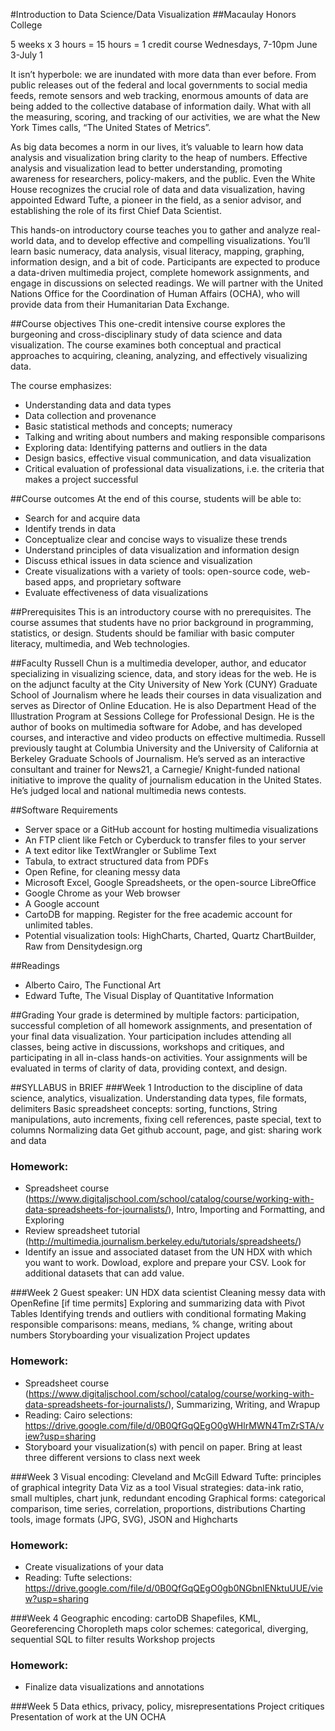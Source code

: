 #Introduction to Data Science/Data Visualization
##Macaulay Honors College

5 weeks x 3 hours = 15 hours = 1 credit course
Wednesdays, 7-10pm
June 3-July 1

It isn’t hyperbole: we are inundated with more data than ever before. From public releases out of the federal and local governments to social media feeds, remote sensors and web tracking, enormous amounts of data are being added to the collective database of information daily. What with all the measuring, scoring, and tracking of our activities, we are what the New York Times calls, “The United States of Metrics”. 

As big data becomes a norm in our lives, it’s valuable to learn how data analysis and visualization bring clarity to the heap of numbers. Effective analysis and visualization lead to better understanding, promoting awareness for researchers, policy-makers, and the public. Even the White House recognizes the crucial role of data and data visualization, having appointed Edward Tufte, a pioneer in the field, as a senior advisor, and establishing the role of its first Chief Data Scientist.

This hands-on introductory course teaches you to gather and analyze real-world data, and to develop effective and compelling visualizations. You’ll learn basic numeracy, data analysis, visual literacy, mapping, graphing, information design, and a bit of code. Participants are expected to produce a data-driven multimedia project, complete homework assignments, and engage in discussions on selected readings. We will partner with the United Nations Office for the Coordination of Human Affairs (OCHA), who will provide data from their Humanitarian Data Exchange. 

##Course objectives
This one-credit intensive course explores the burgeoning and cross-disciplinary study of data science and data visualization. The course examines both conceptual and practical approaches to acquiring, cleaning, analyzing, and effectively visualizing data.

The course emphasizes:
* Understanding data and data types
* Data collection and provenance
* Basic statistical methods and concepts; numeracy
* Talking and writing about numbers and making responsible comparisons
* Exploring data: Identifying patterns and outliers in the data
* Design basics, effective visual communication, and data visualization
* Critical evaluation of professional data visualizations, i.e. the criteria that makes a project successful

##Course outcomes
At the end of this course, students will be able to:
* Search for and acquire data
* Identify trends in data
* Conceptualize clear and concise ways to visualize these trends
* Understand principles of data visualization and information design
* Discuss ethical issues in data science and visualization
* Create visualizations with a variety of tools: open-source code, web-based apps, and proprietary software
* Evaluate effectiveness of data visualizations

##Prerequisites
This is an introductory course with no prerequisites. The course assumes that students have no prior background in programming, statistics, or design. Students should be familiar with basic computer literacy, multimedia, and Web technologies.

##Faculty
Russell Chun is a multimedia developer, author, and educator specializing in visualizing science, data, and story ideas for the web. He is on the adjunct faculty at the City University of New York (CUNY) Graduate School of Journalism where he leads their courses in data visualization and serves as Director of Online Education. He is also Department Head of the Illustration Program at Sessions College for Professional Design. He is the author of books on multimedia software for Adobe, and has developed courses, and interactive and video products on effective multimedia. Russell previously taught at Columbia University and the University of California at Berkeley Graduate Schools of Journalism. He’s served as an interactive consultant and trainer for News21, a Carnegie/ Knight-funded national initiative to improve the quality of journalism education in the United States. He’s judged local and national multimedia news contests.

##Software Requirements
* Server space or a GitHub account for hosting multimedia visualizations
* An FTP client like Fetch or Cyberduck to transfer files to your server
* A text editor like TextWrangler or Sublime Text
* Tabula, to extract structured data from PDFs
* Open Refine, for cleaning messy data
* Microsoft Excel, Google Spreadsheets, or the open-source LibreOffice
* Google Chrome as your Web browser
* A Google account
* CartoDB for mapping. Register for the free academic account for unlimited tables.
* Potential visualization tools: HighCharts, Charted, Quartz ChartBuilder, Raw from Densitydesign.org

##Readings
* Alberto Cairo, The Functional Art
* Edward Tufte, The Visual Display of Quantitative Information

##Grading
Your grade is determined by multiple factors: participation, successful completion of all homework assignments, and presentation of your final data visualization. Your participation includes attending all classes, being active in discussions, workshops and critiques, and participating in all in-class hands-on activities. Your assignments will be evaluated in terms of clarity of data, providing context, and design.

##SYLLABUS in BRIEF
###Week 1
Introduction to the discipline of data science, analytics, visualization.
Understanding data types, file formats, delimiters
Basic spreadsheet concepts: sorting, functions, String manipulations, auto increments, fixing cell references, paste special, text to columns
Normalizing data
Get github account, page, and gist: sharing work and data

### Homework:
* Spreadsheet course (https://www.digitaljschool.com/school/catalog/course/working-with-data-spreadsheets-for-journalists/), Intro, Importing and Formatting, and Exploring
* Review spreadsheet tutorial (http://multimedia.journalism.berkeley.edu/tutorials/spreadsheets/)
* Identify an issue and associated dataset from the UN HDX with which you want to work. Dowload, explore and prepare your CSV. Look for additional datasets that can add value.

###Week 2
Guest speaker: UN HDX data scientist
Cleaning messy data with OpenRefine [if time permits]
Exploring and summarizing data with Pivot Tables
Identifying trends and outliers with conditional formating
Making responsible comparisons: means, medians, % change, writing about numbers
Storyboarding your visualization
Project updates
### Homework:
* Spreadsheet course (https://www.digitaljschool.com/school/catalog/course/working-with-data-spreadsheets-for-journalists/), Summarizing, Writing, and Wrapup
* Reading: Cairo selections: https://drive.google.com/file/d/0B0QfGqQEgO0gWHlrMWN4TmZrSTA/view?usp=sharing
* Storyboard your visualization(s) with pencil on paper. Bring at least three different versions to class next week

###Week 3
Visual encoding: Cleveland and McGill
Edward Tufte: principles of graphical integrity
Data Viz as a tool
Visual strategies: data-ink ratio, small multiples, chart junk, redundant encoding
Graphical forms: categorical comparison, time series, correlation, proportions, distributions
Charting tools, image formats (JPG, SVG), JSON and Highcharts
### Homework:
* Create visualizations of your data
* Reading: Tufte selections: https://drive.google.com/file/d/0B0QfGqQEgO0gb0NGbnlENktuUUE/view?usp=sharing

###Week 4
Geographic encoding: cartoDB
Shapefiles, KML, Georeferencing
Choropleth maps
color schemes: categorical, diverging, sequential
SQL to filter results
Workshop projects
### Homework:
* Finalize data visualizations and annotations


###Week 5
Data ethics, privacy, policy, misrepresentations
Project critiques
Presentation of work at the UN OCHA


